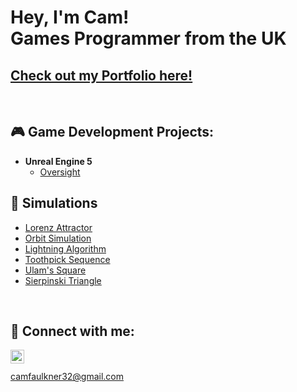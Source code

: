 <h1>Hey, I'm Cam!<br/>Games Programmer from the UK</h1>
<h2><a href="https://www.camfaulkner.dev/">Check out my Portfolio here!</a></h2><br>


<h2>🎮 Game Development Projects:</h2>

- <b>Unreal Engine 5</b>
  - [Oversight](https://github.com/ItsCam32/Oversight)

<h2>🧬 Simulations</h2>

- [Lorenz Attractor](https://github.com/ItsCam32/LorenzAttractor)
- [Orbit Simulation](https://github.com/ItsCam32/OrbitSimulation)
- [Lightning Algorithm](https://github.com/ItsCam32/LightningAlgoritm)
- [Toothpick Sequence](https://github.com/ItsCam32/ToothpickSequence)
- [Ulam's Square](https://github.com/ItsCam32/UlamsSquare)
- [Sierpinski Triangle](https://github.com/ItsCam32/SierpinskiTriangle)

<br><h2>🔗 Connect with me:</h2>

[<img align="left" alt="CamFaulkner | Portfolio" width="22px" src="https://cdn.jsdelivr.net/npm/simple-icons@3.13.0/icons/squarespace.svg" />][portfolio]
<br><br>
camfaulkner32@gmail.com

[portfolio]: https://www.camfaulkner.dev/
